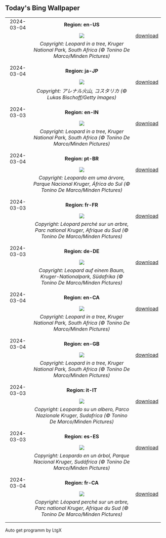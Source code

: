 ## Today's Bing Wallpaper
|      |      |      |
| :----: | :----: | :----: |
|2024-03-04|**Region: en-US**||
||![](https://www.bing.com/th?id=OHR.KrugerLeopard_EN-US3980767237_UHD.jpg&pid=hp&w=1152&h=648&rs=1&c=4)| [download](https://www.bing.com/th?id=OHR.KrugerLeopard_EN-US3980767237_UHD.jpg)|
||*Copyright: Leopard in a tree, Kruger National Park, South Africa (© Tonino De Marco/Minden Pictures)*
||
|||
|2024-03-04|**Region: ja-JP**||
||![](https://www.bing.com/th?id=OHR.ArenalCostaRica_JA-JP1112345495_UHD.jpg&pid=hp&w=1152&h=648&rs=1&c=4)| [download](https://www.bing.com/th?id=OHR.ArenalCostaRica_JA-JP1112345495_UHD.jpg)|
||*Copyright: アレナル火山, コスタリカ (© Lukas Bischoff/Getty Images)*
||
|||
|2024-03-03|**Region: en-IN**||
||![](https://www.bing.com/th?id=OHR.KrugerLeopard_EN-IN2497124555_UHD.jpg&pid=hp&w=1152&h=648&rs=1&c=4)| [download](https://www.bing.com/th?id=OHR.KrugerLeopard_EN-IN2497124555_UHD.jpg)|
||*Copyright: Leopard in a tree, Kruger National Park, South Africa (© Tonino De Marco/Minden Pictures)*
||
|||
|2024-03-04|**Region: pt-BR**||
||![](https://www.bing.com/th?id=OHR.KrugerLeopard_PT-BR1839115082_UHD.jpg&pid=hp&w=1152&h=648&rs=1&c=4)| [download](https://www.bing.com/th?id=OHR.KrugerLeopard_PT-BR1839115082_UHD.jpg)|
||*Copyright: Leopardo em uma árvore, Parque Nacional Kruger, África do Sul (© Tonino De Marco/Minden Pictures)*
||
|||
|2024-03-03|**Region: fr-FR**||
||![](https://www.bing.com/th?id=OHR.KrugerLeopard_FR-FR6172062962_UHD.jpg&pid=hp&w=1152&h=648&rs=1&c=4)| [download](https://www.bing.com/th?id=OHR.KrugerLeopard_FR-FR6172062962_UHD.jpg)|
||*Copyright: Léopard perché sur un arbre, Parc national Kruger, Afrique du Sud (© Tonino De Marco/Minden Pictures)*
||
|||
|2024-03-03|**Region: de-DE**||
||![](https://www.bing.com/th?id=OHR.KrugerLeopard_DE-DE5629727103_UHD.jpg&pid=hp&w=1152&h=648&rs=1&c=4)| [download](https://www.bing.com/th?id=OHR.KrugerLeopard_DE-DE5629727103_UHD.jpg)|
||*Copyright: Leopard auf einem Baum, Kruger-Nationalpark, Südafrika (© Tonino De Marco/Minden Pictures)*
||
|||
|2024-03-04|**Region: en-CA**||
||![](https://www.bing.com/th?id=OHR.KrugerLeopard_EN-CA0192962023_UHD.jpg&pid=hp&w=1152&h=648&rs=1&c=4)| [download](https://www.bing.com/th?id=OHR.KrugerLeopard_EN-CA0192962023_UHD.jpg)|
||*Copyright: Leopard in a tree, Kruger National Park, South Africa (© Tonino De Marco/Minden Pictures)*
||
|||
|2024-03-04|**Region: en-GB**||
||![](https://www.bing.com/th?id=OHR.KrugerLeopard_EN-GB7548648267_UHD.jpg&pid=hp&w=1152&h=648&rs=1&c=4)| [download](https://www.bing.com/th?id=OHR.KrugerLeopard_EN-GB7548648267_UHD.jpg)|
||*Copyright: Leopard in a tree, Kruger National Park, South Africa (© Tonino De Marco/Minden Pictures)*
||
|||
|2024-03-03|**Region: it-IT**||
||![](https://www.bing.com/th?id=OHR.KrugerLeopard_IT-IT3868840858_UHD.jpg&pid=hp&w=1152&h=648&rs=1&c=4)| [download](https://www.bing.com/th?id=OHR.KrugerLeopard_IT-IT3868840858_UHD.jpg)|
||*Copyright: Leopardo su un albero, Parco Nazionale Kruger, Sudafrica (© Tonino De Marco/Minden Pictures)*
||
|||
|2024-03-03|**Region: es-ES**||
||![](https://www.bing.com/th?id=OHR.KrugerLeopard_ES-ES8263173338_UHD.jpg&pid=hp&w=1152&h=648&rs=1&c=4)| [download](https://www.bing.com/th?id=OHR.KrugerLeopard_ES-ES8263173338_UHD.jpg)|
||*Copyright: Leopardo en un árbol, Parque Nacional Kruger, Sudáfrica (© Tonino De Marco/Minden Pictures)*
||
|||
|2024-03-04|**Region: fr-CA**||
||![](https://www.bing.com/th?id=OHR.KrugerLeopard_FR-CA5062998133_UHD.jpg&pid=hp&w=1152&h=648&rs=1&c=4)| [download](https://www.bing.com/th?id=OHR.KrugerLeopard_FR-CA5062998133_UHD.jpg)|
||*Copyright: Léopard perché sur un arbre, Parc national Kruger, Afrique du Sud (© Tonino De Marco/Minden Pictures)*
||
|||

Auto get programm by LtgX

